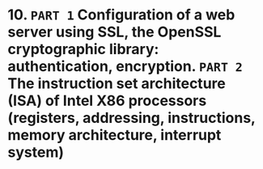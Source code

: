 # 10. `PART 1` Configuration of a web server using SSL, the OpenSSL cryptographic library: authentication, encryption. `PART 2` The instruction set architecture (ISA) of Intel X86 processors (registers, addressing, instructions, memory architecture, interrupt system)

